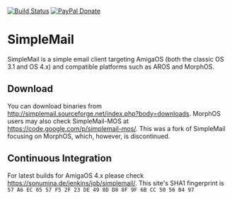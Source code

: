 [![Build Status](https://travis-ci.org/sba1/simplemail.svg?branch=master)](https://travis-ci.org/sba1/simplemail)
[![PayPal Donate](https://img.shields.io/badge/paypal-donate-yellow.svg?style=flat)](https://www.paypal.com/cgi-bin/webscr?cmd=_s-xclick&hosted_button_id=SBN2L9L3NYLMU)

SimpleMail
==========

SimpleMail is a simple email client targeting AmigaOS (both the classic OS 3.1 and OS 4.x)
and compatible platforms such as AROS and MorphOS.

Download
--------

You can download binaries from http://simplemail.sourceforge.net/index.php?body=downloads.
MorphOS users may also check SimpleMail-MOS at https://code.google.com/p/simplemail-mos/.
This was a fork of SimpleMail focusing on MorphOS, which, however, is discontinued.

Continuous Integration
----------------------

For latest builds for AmigaOS 4.x please check https://sonumina.de/jenkins/job/simplemail/.
This site's SHA1 fingerprint is ```57 A6 EC 65 57 F5 2F 23 DE 49 8D D8 8F 9F 6B CC
50 56 B4 97```
